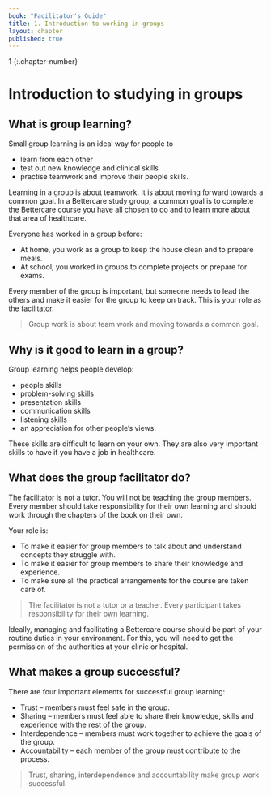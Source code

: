 ```yaml
---
book: "Facilitator's Guide"
title: 1. Introduction to working in groups
layout: chapter
published: true
---
```


1
{:.chapter-number}

# Introduction to studying in groups

## What is group learning?

Small group learning  is an ideal way for people to 

* learn from each other
* test out new knowledge and clinical skills
* practise teamwork and improve their people skills.

Learning in a group is about teamwork. It is about moving forward towards a common goal. In a Bettercare study group, a common goal is to complete the Bettercare course you have all chosen to do and to learn more about that area of healthcare.

Everyone has worked in a group before:

* At home, you work as a group to keep the house clean and to prepare meals.
* At school, you worked in groups to complete projects or prepare for exams.

Every member of the group is important, but someone needs to lead the others and make it easier for the group to keep on track. This is your role as the facilitator. 

> Group work is about team work and moving towards a common goal.

## Why is it good to learn in a group?

Group learning helps people develop:

* people skills
* problem-solving skills
* presentation skills
* communication skills
* listening skills
* an appreciation for other people’s views.

These skills are difficult to learn on your own. They are also very important skills to have if you have a job in healthcare. 

## What does the group facilitator do?

The facilitator is not a tutor. You will not be teaching the group members. Every member should take responsibility for their own learning and should work through the chapters of the book on their own. 

Your role is:

* To make it easier for group members to talk about and understand concepts they struggle with.
* To make it easier for group members to share their knowledge and experience.
* To make sure all the practical arrangements for the course are taken care of.

> The facilitator is not a tutor or a teacher. Every participant takes responsibility for their own learning.

Ideally, managing and facilitating a Bettercare course should be part of your routine duties in your environment. For this, you will need to get the permission of the authorities at your clinic or hospital. 

## What makes a group successful?

There are four important elements for successful group learning:

* Trust – members must feel safe in the group.
* Sharing – members must feel able to share their knowledge, skills and experience with the rest of the group.
* Interdependence – members must work together to achieve the goals of the group.
* Accountability – each member of the group must contribute to the process.

> Trust, sharing, interdependence and accountability make group work successful.